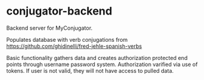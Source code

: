 # conjugator-backend
Backend server for MyConjugator.

Populates database with verb conjugations from 
https://github.com/ghidinelli/fred-jehle-spanish-verbs

Basic functionality gathers data and creates authorization protected end points through username password system. Authorization varified via use of tokens. If user is not valid, they will not have access to pulled data.